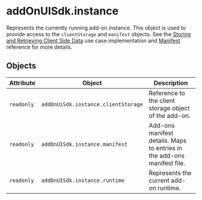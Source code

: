 # addOnUISdk.instance

Represents the currently running add-on instance. This object is used to provide access to the `clientStorage` and `manifest` objects. See the [Storing and Retrieving Client Side Data](../../guides/develop/how-to/local-data-management.md) use case implementation and [Manifest](../manifest/index.md) reference for more details.

## Objects

| Attribute | Object | Description |
| --------- | ------ | ----------- |
| `readonly` | `addOnUiSdk.instance.clientStorage` | Reference to the client storage object of the add-on. |
| `readonly` | `addOnUISdk.instance.manifest` | Add-ons manifest details. Maps to entries in the add-ons manifest file. |
| `readonly` | `addOnUISdk.instance.runtime` | Represents the current add-on runtime. |